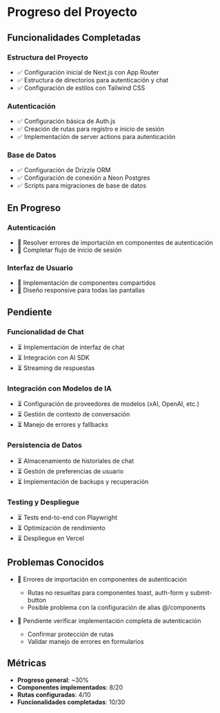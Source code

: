 # Progreso del Proyecto

## Funcionalidades Completadas

### Estructura del Proyecto

- ✅ Configuración inicial de Next.js con App Router
- ✅ Estructura de directorios para autenticación y chat
- ✅ Configuración de estilos con Tailwind CSS

### Autenticación

- ✅ Configuración básica de Auth.js
- ✅ Creación de rutas para registro e inicio de sesión
- ✅ Implementación de server actions para autenticación

### Base de Datos

- ✅ Configuración de Drizzle ORM
- ✅ Configuración de conexión a Neon Postgres
- ✅ Scripts para migraciones de base de datos

## En Progreso

### Autenticación

- 🔄 Resolver errores de importación en componentes de autenticación
- 🔄 Completar flujo de inicio de sesión

### Interfaz de Usuario

- 🔄 Implementación de componentes compartidos
- 🔄 Diseño responsive para todas las pantallas

## Pendiente

### Funcionalidad de Chat

- ⏳ Implementación de interfaz de chat
- ⏳ Integración con AI SDK
- ⏳ Streaming de respuestas

### Integración con Modelos de IA

- ⏳ Configuración de proveedores de modelos (xAI, OpenAI, etc.)
- ⏳ Gestión de contexto de conversación
- ⏳ Manejo de errores y fallbacks

### Persistencia de Datos

- ⏳ Almacenamiento de historiales de chat
- ⏳ Gestión de preferencias de usuario
- ⏳ Implementación de backups y recuperación

### Testing y Despliegue

- ⏳ Tests end-to-end con Playwright
- ⏳ Optimización de rendimiento
- ⏳ Despliegue en Vercel

## Problemas Conocidos

- 🐞 Errores de importación en componentes de autenticación

  - Rutas no resueltas para componentes toast, auth-form y submit-button
  - Posible problema con la configuración de alias @/components

- 🐞 Pendiente verificar implementación completa de autenticación
  - Confirmar protección de rutas
  - Validar manejo de errores en formularios

## Métricas

- **Progreso general**: ~30%
- **Componentes implementados**: 8/20
- **Rutas configuradas**: 4/10
- **Funcionalidades completadas**: 10/30
